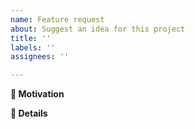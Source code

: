```yaml
---
name: Feature request
about: Suggest an idea for this project
title: ''
labels: ''
assignees: ''

---
```


**🧐 Motivation**
<!-- Is your feature request related to a specific problem? Is it just a crazy idea? Tell us about it! -->

**📝 Details**
<!-- Please describe your feature request in detail. -->


